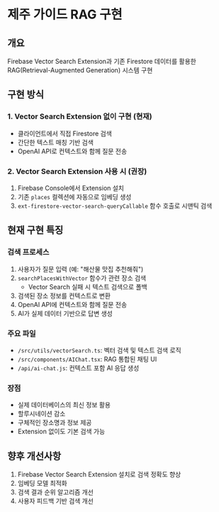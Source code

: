 # 제주 가이드 RAG 구현

## 개요
Firebase Vector Search Extension과 기존 Firestore 데이터를 활용한 RAG(Retrieval-Augmented Generation) 시스템 구현

## 구현 방식

### 1. Vector Search Extension 없이 구현 (현재)
- 클라이언트에서 직접 Firestore 검색
- 간단한 텍스트 매칭 기반 검색
- OpenAI API로 컨텍스트와 함께 질문 전송

### 2. Vector Search Extension 사용 시 (권장)
1. Firebase Console에서 Extension 설치
2. 기존 `places` 컬렉션에 자동으로 임베딩 생성
3. `ext-firestore-vector-search-queryCallable` 함수 호출로 시맨틱 검색

## 현재 구현 특징

### 검색 프로세스
1. 사용자가 질문 입력 (예: "해산물 맛집 추천해줘")
2. `searchPlacesWithVector` 함수가 관련 장소 검색
   - Vector Search 실패 시 텍스트 검색으로 폴백
3. 검색된 장소 정보를 컨텍스트로 변환
4. OpenAI API에 컨텍스트와 함께 질문 전송
5. AI가 실제 데이터 기반으로 답변 생성

### 주요 파일
- `/src/utils/vectorSearch.ts`: 벡터 검색 및 텍스트 검색 로직
- `/src/components/AIChat.tsx`: RAG 통합된 채팅 UI
- `/api/ai-chat.js`: 컨텍스트 포함 AI 응답 생성

### 장점
- 실제 데이터베이스의 최신 정보 활용
- 할루시네이션 감소
- 구체적인 장소명과 정보 제공
- Extension 없이도 기본 검색 가능

## 향후 개선사항
1. Firebase Vector Search Extension 설치로 검색 정확도 향상
2. 임베딩 모델 최적화
3. 검색 결과 순위 알고리즘 개선
4. 사용자 피드백 기반 검색 개선